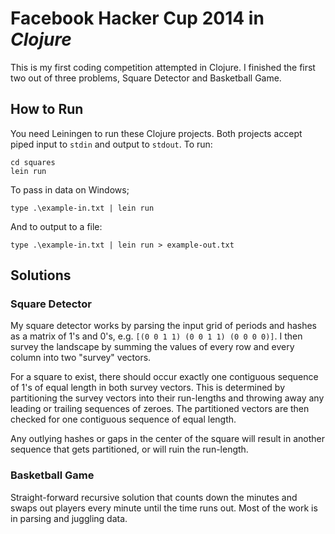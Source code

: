 # Facebook Hacker Cup 2014 in *Clojure*

This is my first coding competition attempted in Clojure. I finished the first two out of three problems, Square Detector and Basketball Game.

## How to Run
You need Leiningen to run these Clojure projects. Both projects accept piped input to `stdin` and output to `stdout`. To run:

	cd squares
	lein run

To pass in data on Windows;
 
	type .\example-in.txt | lein run

And to output to a file:

	type .\example-in.txt | lein run > example-out.txt

## Solutions
### Square Detector

My square detector works by parsing the input grid of periods and hashes as a matrix of 1's and 0's, e.g. `[(0 0 1 1) (0 0 1 1) (0 0 0 0)]`. I then survey the landscape by summing the values of every row and every column into two "survey" vectors.

For a square to exist, there should occur exactly one contiguous sequence of 1's of equal length in both survey vectors. This is determined by partitioning the survey vectors into their run-lengths and throwing away any leading or trailing sequences of zeroes. The partitioned vectors are then checked for one contiguous sequence of equal length.

Any outlying hashes or gaps in the center of the square will result in another sequence that gets partitioned, or will ruin the run-length.

### Basketball Game

Straight-forward recursive solution that counts down the minutes and swaps out players every minute until the time runs out. Most of the work is in parsing and juggling data.
